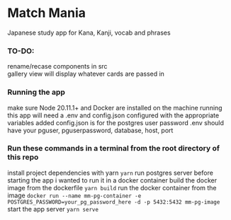 # Match Mania
Japanese study app for Kana, Kanji, vocab and phrases

### TO-DO:
rename/recase components in src\
gallery view will display whatever cards are passed in 

### Running the app
make sure Node 20.11.1+ and Docker are installed on the machine running this app
will need a .env and config.json configured with the appropriate variables added
config.json is for the postgres user password
.env should have your pguser, pguserpassword, database, host, port

### Run these commands in a terminal from the root directory of this repo


install project dependencies with yarn
```yarn```
run postgres server before starting the app
i wanted to run it in a docker container
build the docker image from the dockerfile
```yarn build```
run the docker container from the image
```docker run --name mm-pg-container -e POSTGRES_PASSWORD=your_pg_password_here -d -p 5432:5432 mm-pg-image```
start the app server
```yarn serve```
